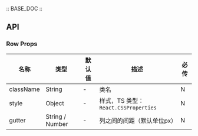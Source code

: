 :: BASE_DOC ::

## API


### Row Props

名称 | 类型 | 默认值 | 描述 | 必传
-- | -- | -- | -- | --
className | String | - | 类名 | N
style | Object | - | 样式，TS 类型：`React.CSSProperties` | N
gutter | String / Number | - | 列之间的间距（默认单位px） | N
